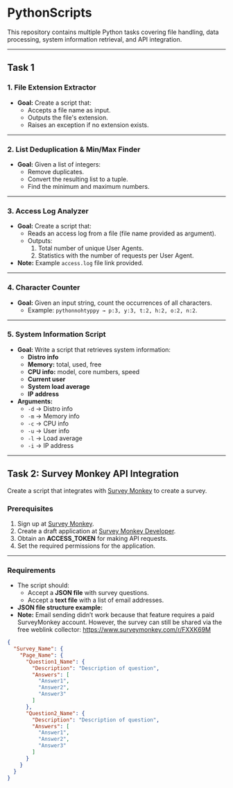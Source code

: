 # PythonScripts

This repository contains multiple Python tasks covering file handling, data processing, system information retrieval, and API integration.

---

## Task 1

### 1. File Extension Extractor
- **Goal:** Create a script that:
  - Accepts a file name as input.
  - Outputs the file's extension.
  - Raises an exception if no extension exists.

---

### 2. List Deduplication & Min/Max Finder
- **Goal:** Given a list of integers:
  - Remove duplicates.
  - Convert the resulting list to a tuple.
  - Find the minimum and maximum numbers.

---

### 3. Access Log Analyzer
- **Goal:** Create a script that:
  - Reads an access log from a file (file name provided as argument).
  - Outputs:
    1. Total number of unique User Agents.
    2. Statistics with the number of requests per User Agent.
- **Note:** Example `access.log` file link provided.

---

### 4. Character Counter
- **Goal:** Given an input string, count the occurrences of all characters.  
  - Example: `pythonnohtyppy → p:3, y:3, t:2, h:2, o:2, n:2`.

---

### 5. System Information Script
- **Goal:** Write a script that retrieves system information:
  - **Distro info**  
  - **Memory:** total, used, free  
  - **CPU info:** model, core numbers, speed  
  - **Current user**  
  - **System load average**  
  - **IP address**
- **Arguments:**
  - `-d` → Distro info  
  - `-m` → Memory info  
  - `-c` → CPU info  
  - `-u` → User info  
  - `-l` → Load average  
  - `-i` → IP address  

---

## Task 2: Survey Monkey API Integration

Create a script that integrates with [Survey Monkey](https://www.surveymonkey.com) to create a survey.

### Prerequisites
1. Sign up at [Survey Monkey](https://www.surveymonkey.com).  
2. Create a draft application at [Survey Monkey Developer](https://developer.surveymonkey.com).  
3. Obtain an **ACCESS_TOKEN** for making API requests.
4. Set the required permissions for the application.

---

### Requirements
- The script should:
  - Accept a **JSON file** with survey questions.
  - Accept a **text file** with a list of email addresses.
- **JSON file structure example:**
 - **Note:**
Email sending didn’t work because that feature requires a paid SurveyMonkey account.
However, the survey can still be shared via the free weblink collector: https://www.surveymonkey.com/r/FXXK69M

```json
{
  "Survey_Name": {
    "Page_Name": {
      "Question1_Name": {
        "Description": "Description of question",
        "Answers": [
          "Answer1",
          "Answer2",
          "Answer3"
        ]
      },
      "Question2_Name": {
        "Description": "Description of question",
        "Answers": [
          "Answer1",
          "Answer2",
          "Answer3"
        ]
      }
    }
  }
}




